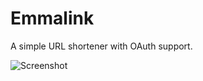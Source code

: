 # Emmalink

A simple URL shortener with OAuth support.

![Screenshot](https://www.boecker.dev/images/work/emmalink.png)
